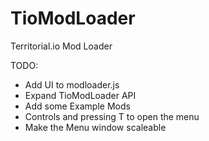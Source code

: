 # TioModLoader
Territorial.io Mod Loader

TODO:
* Add UI to modloader.js
* Expand TioModLoader API
* Add some Example Mods
* Controls and pressing T to open the menu
* Make the Menu window scaleable
